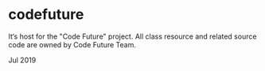 # codefuture

It‘s host for the "Code Future" project. All class resource and related source code are owned by Code Future Team.

Jul 2019